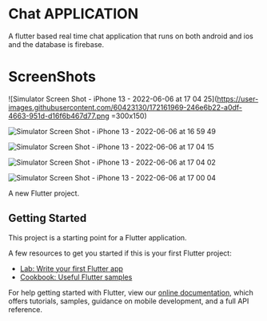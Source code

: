 # Chat APPLICATION
A flutter based real time chat application that runs on both android and ios and the database is firebase.
# ScreenShots

![Simulator Screen Shot - iPhone 13 - 2022-06-06 at 17 04 25](https://user-images.githubusercontent.com/60423130/172161969-246e6b22-a0df-4663-951d-d16f6b467d77.png =300x150)

![Simulator Screen Shot - iPhone 13 - 2022-06-06 at 16 59 49](https://user-images.githubusercontent.com/60423130/172161981-314ca3dd-79cc-4664-8f23-72cfe8eb547f.png)

![Simulator Screen Shot - iPhone 13 - 2022-06-06 at 17 04 15](https://user-images.githubusercontent.com/60423130/172161986-653f1731-992a-454b-925a-b0227b7b3485.png)

![Simulator Screen Shot - iPhone 13 - 2022-06-06 at 17 04 02](https://user-images.githubusercontent.com/60423130/172161988-f906fadc-9b46-40bd-8634-5a6df1a9eb40.png)

![Simulator Screen Shot - iPhone 13 - 2022-06-06 at 17 00 04](https://user-images.githubusercontent.com/60423130/172161990-1f1b3eb9-c634-4002-a220-27d43904fde0.png )


A new Flutter project.

## Getting Started

This project is a starting point for a Flutter application.

A few resources to get you started if this is your first Flutter project:

- [Lab: Write your first Flutter app](https://flutter.dev/docs/get-started/codelab)
- [Cookbook: Useful Flutter samples](https://flutter.dev/docs/cookbook)

For help getting started with Flutter, view our
[online documentation](https://flutter.dev/docs), which offers tutorials,
samples, guidance on mobile development, and a full API reference.
